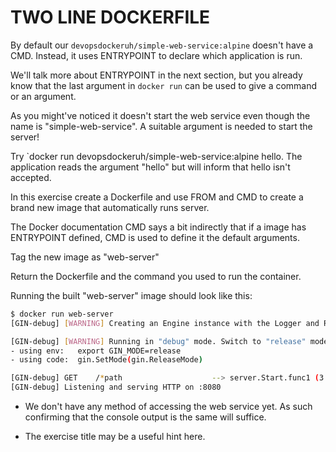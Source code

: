 # TWO LINE DOCKERFILE

By default our `devopsdockeruh/simple-web-service:alpine` doesn't have a CMD. Instead, it uses ENTRYPOINT to declare which application is run.

We'll talk more about ENTRYPOINT in the next section, but you already know that the last argument in `docker run` can be used to give a command or an argument.

As you might've noticed it doesn't start the web service even though the name is "simple-web-service". A suitable argument is needed to start the server!

Try `docker run devopsdockeruh/simple-web-service:alpine hello. The application reads the argument "hello" but will inform that hello isn't accepted.

In this exercise create a Dockerfile and use FROM and CMD to create a brand new image that automatically runs server.

The Docker documentation CMD says a bit indirectly that if a image has ENTRYPOINT defined, CMD is used to define it the default arguments.

Tag the new image as "web-server"

Return the Dockerfile and the command you used to run the container.

Running the built "web-server" image should look like this:

```sh
$ docker run web-server
[GIN-debug] [WARNING] Creating an Engine instance with the Logger and Recovery middleware already attached.

[GIN-debug] [WARNING] Running in "debug" mode. Switch to "release" mode in production.
- using env:   export GIN_MODE=release
- using code:  gin.SetMode(gin.ReleaseMode)

[GIN-debug] GET    /*path                    --> server.Start.func1 (3 handlers)
[GIN-debug] Listening and serving HTTP on :8080
```

- We don't have any method of accessing the web service yet. As such confirming that the console output is the same will suffice.

- The exercise title may be a useful hint here.
